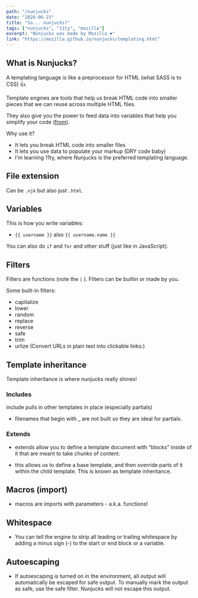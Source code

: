 ```yaml
---
path: "/nunjucks"
date: "2020-06-23"
title: "So... nunjucks?"
tags: ["nunjucks", "11ty", "mozilla"]
excerpt: "Nunjucks was made by Mozilla ❤️"
link: "https://mozilla.github.io/nunjucks/templating.html"
---
```


## What is Nunjucks?

A templating language is like a preprocessor for HTML (what SASS is to CSS) 👍.

Template engines are tools that help us break HTML code into smaller pieces that we can reuse across multiple HTML files.

They also give you the power to feed data into variables that help you simplify your code ([from](https://zellwk.com/blog/nunjucks-with-gulp/)).

Why use it?

- It lets you break HTML code into smaller files
- It lets you use data to populate your markup (DRY code baby)
- I'm learning 11ty, where Nunjucks is the preferred templating language.

## File extension

Can be `.njk` but also just `.html`.

## Variables

This is how you write variables:

- `{{ username }}` also `{{ username.name }}`

You can also do `if` and `for` and other stuff (just like in JavaScript).

## Filters

Filters are functions (note the `|` ). Filters can be builtin or made by you.

Some built-in filters:

- capitalize
- lower
- random
- replace
- reverse
- safe
- trim
- urlize (Convert URLs in plain text into clickable links:)

## Template inheritance

Template inheritance is where nunjucks really shines!

### Includes

include pulls in other templates in place (especially partials)

- filenames that begin with \_ are not built so they are ideal for partials.

### Extends

- extends allow you to define a template document with “blocks” inside of it that are meant to take chunks of content.

- this allows us to define a base template, and then override parts of it within the child template. This is known as template inheritance.

## Macros (import)

- macros are imports with parameters - a.k.a. functions!

## Whitespace

- You can tell the engine to strip all leading or trailing whitespace by adding a minus sign (-) to the start or end block or a variable.

## Autoescaping

- If autoescaping is turned on in the environment, all output will automatically be escaped for safe output. To manually mark the output as safe, use the safe filter. Nunjucks will not escape this output.
